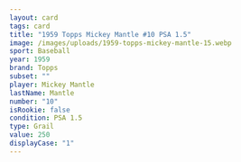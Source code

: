 ```yaml
---
layout: card
tags: card
title: "1959 Topps Mickey Mantle #10 PSA 1.5"
image: /images/uploads/1959-topps-mickey-mantle-15.webp
sport: Baseball
year: 1959
brand: Topps
subset: ""
player: Mickey Mantle
lastName: Mantle
number: "10"
isRookie: false
condition: PSA 1.5
type: Grail
value: 250
displayCase: "1"
---
```

